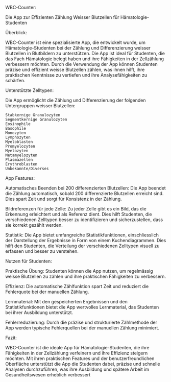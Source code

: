 WBC-Counter: 

Die App zur Effizienten Zählung Weisser Blutzellen für Hämatologie-Studenten

Überblick:

WBC-Counter ist eine spezialisierte App, die entwickelt wurde, um Hämatologie-Studenten bei der Zählung und Differenzierung weisser Blutzellen in Blutbildern zu unterstützen. Die App ist ideal für Studenten, die das Fach Hämatologie belegt haben und ihre Fähigkeiten in der Zellzählung verbessern möchten. Durch die Verwendung der App können Studenten präzise und effizient weisse Blutzellen zählen, was ihnen hilft, ihre praktischen Kenntnisse zu vertiefen und ihre Analysefähigkeiten zu schärfen.

Unterstützte Zelltypen:

Die App ermöglicht die Zählung und Differenzierung der folgenden Untergruppen weisser Blutzellen:

    Stabkernige Granulozyten
    Segmentkernige Granulozyten
    Eosinophile
    Basophile
    Monozyten
    Lymphozyten
    Myeloblasten
    Promyelozyten
    Myelozyten
    Metamyelozyten
    Plasmazellen
    Erythroblasten
    Unbekannte/Diverses

App Features:

Automatisches Beenden bei 200 differenzierten Blutzellen: Die App beendet die Zählung automatisch, sobald 200 differenzierte Blutzellen erreicht sind. Dies spart Zeit und sorgt für Konsistenz in der Zählung.

Bildreferenzen für jede Zelle: Zu jeder Zelle gibt es ein Bild, das die Erkennung erleichtert und als Referenz dient. Dies hilft Studenten, die verschiedenen Zelltypen besser zu identifizieren und sicherzustellen, dass sie korrekt gezählt werden.

Statistik: Die App bietet umfangreiche Statistikfunktionen, einschliesslich der Darstellung der Ergebnisse in Form von einem Kuchendiagrammen. Dies hilft den Studenten, die Verteilung der verschiedenen Zelltypen visuell zu erfassen und besser zu verstehen.

Nutzen für Studenten:

Praktische Übung: Studenten können die App nutzen, um regelmässig weisse Blutzellen zu zählen und ihre praktischen Fähigkeiten zu verbessern.

Effizienz: Die automatische Zählfunktion spart Zeit und reduziert die Fehlerquote bei der manuellen Zählung.

Lernmaterial: Mit den gespeicherten Ergebnissen und den Statistikfunktionen bietet die App wertvolles Lernmaterial, das Studenten bei ihrer Ausbildung unterstützt.

Fehlerreduzierung: Durch die präzise und strukturierte Zählmethode der App werden typische Fehlerquellen bei der manuellen Zählung minimiert.

Fazit:

WBC-Counter ist die ideale App für Hämatologie-Studenten, die ihre Fähigkeiten in der Zellzählung verfeinern und ihre Effizienz steigern möchten. Mit ihren praktischen Features und der benutzerfreundlichen Oberfläche unterstützt die App die Studenten dabei, präzise und schnelle Analysen durchzuführen, was ihre Ausbildung und spätere Arbeit im Gesundheitswesen erheblich verbessert
